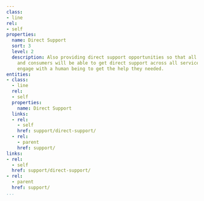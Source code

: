 ```yaml
---
class:
- line
rel:
- self
properties:
  name: Direct Support
  sort: 3
  level: 2
  description: Also providing direct support opportunities so that all developers
    and consumers will be able to get direct support across all services, and actually
    engage with a human being to get the help they needed.
entities:
- class:
  - line
  rel:
  - self
  properties:
    name: Direct Support
  links:
  - rel:
    - self
    href: support/direct-support/
  - rel:
    - parent
    href: support/
links:
- rel:
  - self
  href: support/direct-support/
- rel:
  - parent
  href: support/
...
```

